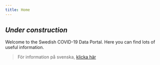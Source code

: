```yaml
---
title: Home
---
```


## _Under construction_

Welcome to the Swedish COVID-19 Data Portal. Here you can find lots of useful information.

> För information på svenska, [klicka här](/sv/)
